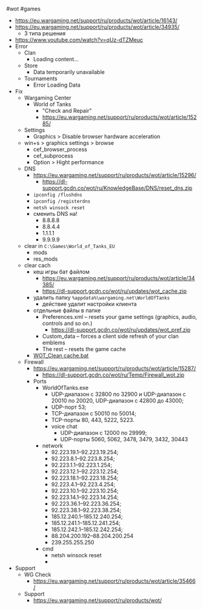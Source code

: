 #wot #games 
- https://eu.wargaming.net/support/ru/products/wot/article/16143/
- https://eu.wargaming.net/support/ru/products/wot/article/34935/
	- 3 типа решения
- https://www.youtube.com/watch?v=qUz-dTZMeuc
- Error
	- Clan
		- Loading content...
	- Store
		- Data temporarily unavailable
	- Tournaments
		- Error Loading Data
- Fix
	- Wargaming Center
		- World of Tanks
			- "Check and Repair"
			- https://eu.wargaming.net/support/ru/products/wot/article/15285/
	- Settings
		- Graphics > Disable browser hardware acceleration
	- win+s > graphics settings > browse
		- cef_browser_process
		- cef_subprocess
		- Option > Hight performance
	- DNS
		- https://eu.wargaming.net/support/ru/products/wot/article/15296/
			- https://dl-support.gcdn.co/wot/ru/KnowledgeBase/DNS/reset_dns.zip
		- `ipconfig /flushdns`
		- `ipconfig /registerdns`
		- `netsh winsock reset`
		- сменить DNS на!
			- 8.8.8.8
			- 8.8.4.4
			- 1.1.1.1
			- 9.9.9.9
	- clear in `C:\Games\World_of_Tanks_EU`
		- mods
		- res_mods
	- clear cach
		- кеш игры бат файлом
			- https://eu.wargaming.net/support/ru/products/wot/article/34385/
			- https://dl-support.gcdn.co/wot/ru/updates/wot_cache.zip
		- удалить папку `%appdata%\wargaming.net\WorldOfTanks`
			- действие удалит настройки клиента
		- отдельные файлы в папке
			- Preferences.xml – resets your game settings (graphics, audio, controls and so on.)
				- https://dl-support.gcdn.co/wot/ru/updates/wot_pref.zip
			- Custom_data – forces a client side refresh of your clan emblems
			- The rest – resets the game cache
		- [WOT_Clean cache.bat](wot_cache.bat)
	- Firewall
		- https://eu.wargaming.net/support/ru/products/wot/article/15287/
			- https://dl-support.gcdn.co/wot/ru/Temp/Firewall_wot.zip
		- Ports
			- WorldOfTanks.exe
				- UDP-диапазон с 32800 по 32900 и UDP-диапазон с 20010 по 20020, UDP-диапазон с 42800 до 43000;
				- UDP-порт 53;
				- TCP-диапазон с 50010 по 50014;
				- TCP-порты 80, 443, 5222, 5223.
				- voice chat
					- UDP-диапазон с 12000 по 29999;
					- UDP-порты 5060, 5062, 3478, 3479, 3432, 30443
			- network
				- 92.223.19.1–92.223.19.254;
				- 92.223.8.1–92.223.8.254;
				- 92.223.1.1–92.223.1.254;
				- 92.223.12.1–92.223.12.254;
				- 92.223.18.1–92.223.18.254;
				- 92.223.4.1–92.223.4.254;
				- 92.223.10.1–92.223.10.254;
				- 92.223.14.1–92.223.14.254;
				- 92.223.36.1–92.223.36.254;
				- 92.223.38.1–92.223.38.254;
				- 185.12.240.1–185.12.240.254;
				- 185.12.241.1–185.12.241.254;
				- 185.12.242.1–185.12.242.254;
				- 88.204.200.192–88.204.200.254
				- 239.255.255.250
			- cmd
				- netsh winsock reset
				- 
- Support
	- WG Check
		- https://eu.wargaming.net/support/ru/products/wot/article/35466/
	- Support
		- https://eu.wargaming.net/support/ru/products/wot/